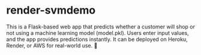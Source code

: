 # render-svmdemo
 This is a Flask-based web app that predicts whether a customer will shop or not using a machine learning model (model.pkl). Users enter input values, and the app provides predictions instantly. It can be deployed on Heroku, Render, or AWS for real-world use. 🚀
